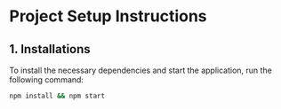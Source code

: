 # Project Setup Instructions

## 1. Installations

To install the necessary dependencies and start the application, run the following command:

```bash
npm install && npm start
```
